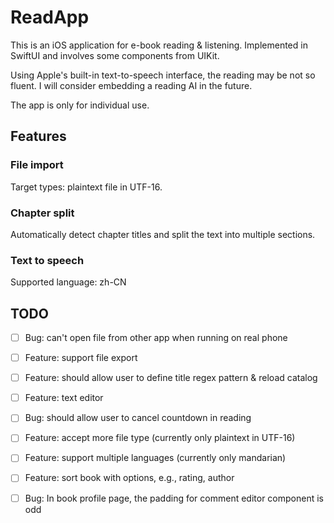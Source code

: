 # ReadApp

This is an iOS application for e-book reading & listening. Implemented in SwiftUI and involves some components from UIKit. 

Using Apple's built-in text-to-speech interface, the reading may be not so fluent. I will consider embedding a reading AI in the future.

The app is only for individual use.


## Features

### File import
Target types: plaintext file in UTF-16.


### Chapter split
Automatically detect chapter titles and split the text into multiple sections.


### Text to speech
Supported language: zh-CN


## TODO
- [ ] Bug: can't open file from other app when running on real phone

- [ ] Feature: support file export

- [ ] Feature: should allow user to define title regex pattern & reload catalog

- [ ] Feature: text editor

- [ ] Bug: should allow user to cancel countdown in reading

- [ ] Feature: accept more file type (currently only plaintext in UTF-16)

- [ ] Feature: support multiple languages (currently only mandarian)

- [ ] Feature: sort book with options, e.g., rating, author

- [ ] Bug: In book profile page, the padding for comment editor component is odd
